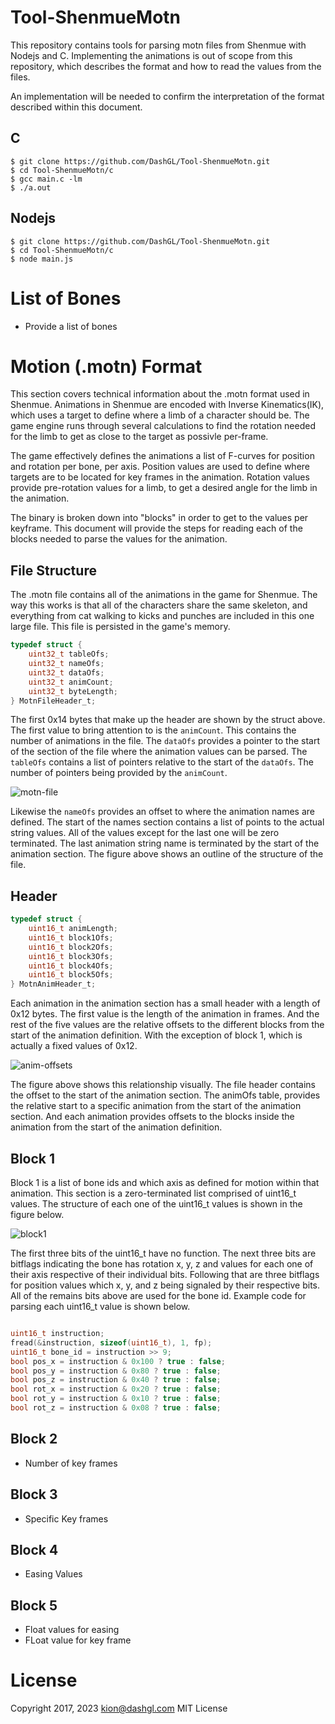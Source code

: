 # Tool-ShenmueMotn

This repository contains tools for parsing motn files from Shenmue with Nodejs and C.
Implementing the animations is out of scope from this repository, which describes 
the format and how to read the values from the files. 

An implementation will be needed to confirm the interpretation of the format
described within this document. 

## C

```
$ git clone https://github.com/DashGL/Tool-ShenmueMotn.git
$ cd Tool-ShenmueMotn/c
$ gcc main.c -lm
$ ./a.out
```

## Nodejs

```
$ git clone https://github.com/DashGL/Tool-ShenmueMotn.git
$ cd Tool-ShenmueMotn/c
$ node main.js
```

# List of Bones

- Provide a list of bones

# Motion (.motn) Format

This section covers technical information about the .motn format used in Shenmue.
Animations in Shenmue are encoded with Inverse Kinematics(IK), which uses a target to 
define where a limb of a character should be. The game engine runs through several
calculations to find the rotation needed for the limb to get as close to the target
as possivle per-frame.

The game effectively defines the animations a list of F-curves for position
and rotation per bone, per axis. Position values are used to define where targets
are to be located for key frames in the animation. Rotation values provide
pre-rotation values for a limb, to get a desired angle for the limb in the
animation.

The binary is broken down into "blocks" in order to get to the values per keyframe.
This document will provide the steps for reading each of the blocks needed
to parse the values for the animation. 

## File Structure

The .motn file contains all of the animations in the game for Shenmue. The way
this works is that all of the characters share the same skeleton, and everything 
from cat walking to kicks and punches are included in this one large file. This
file is persisted in the game's memory.

```c
typedef struct {
	uint32_t tableOfs;
	uint32_t nameOfs;
	uint32_t dataOfs;
	uint32_t animCount;
	uint32_t byteLength;
} MotnFileHeader_t;
```

The first 0x14 bytes that make up the header are shown by the struct above. The first value to bring attention to is the `animCount`. This contains the number of animations in the file. The `dataOfs` provides a pointer to the start of the section of the file where the animation values can be parsed. The `tableOfs` contains a list of pointers relative to the start of the `dataOfs`. The number of pointers being provided by the `animCount`. 

![motn-file](https://user-images.githubusercontent.com/25621780/230980203-b36b5789-9537-4692-8167-55138042d41f.png)

Likewise the `nameOfs` provides an offset to where the animation names are defined. The start of the names section contains a list of points to the actual string values. All of the values except for the last one will be zero terminated. The last animation string name is terminated by the start of the animation section. The figure above shows an outline of the structure of the file.

## Header

```c
typedef struct {
	uint16_t animLength;
	uint16_t block1Ofs;
	uint16_t block2Ofs;
	uint16_t block3Ofs;
	uint16_t block4Ofs;
	uint16_t block5Ofs;
} MotnAnimHeader_t;
```

Each animation in the animation section has a small header with a length of 0x12 bytes. The first value is the length of the animation in frames. And the rest of the five values are the relative offsets to the different blocks from the start of the animation definition. With the exception of block 1, which is actually a fixed values of 0x12. 

![anim-offsets](https://user-images.githubusercontent.com/25621780/230983693-b034a5ac-b6b6-4f60-9304-6a5635260d3b.png)

The figure above shows this relationship visually. The file header contains the offset to the start of the animation section. The animOfs table, provides the relative start to a specific animation from the start of the animation section. And each animation provides offsets to the blocks inside the animation from the start of the animation definition. 

## Block 1

Block 1 is a list of bone ids and which axis as defined for motion within that animation. This section is a zero-terminated list comprised of uint16_t values. The structure of each one of the uint16_t values is shown in the figure below.

![block1](https://user-images.githubusercontent.com/25621780/231078514-4d2c5d0c-6a14-4d46-b870-86d33e7eb0dd.png)

The first three bits of the uint16_t have no function. The next three bits are bitflags indicating the bone has rotation x, y, z and values for each one of their axis respective of their individual bits. Following that are three bitflags for position values which x, y, and z being signaled by their respective bits. All of the remains bits above are used for the bone id. Example code for parsing each uint16_t value is shown below.

```c

uint16_t instruction;
fread(&instruction, sizeof(uint16_t), 1, fp);
uint16_t bone_id = instruction >> 9;
bool pos_x = instruction & 0x100 ? true : false;
bool pos_y = instruction & 0x80 ? true : false;
bool pos_z = instruction & 0x40 ? true : false;
bool rot_x = instruction & 0x20 ? true : false;
bool rot_y = instruction & 0x10 ? true : false;
bool rot_z = instruction & 0x08 ? true : false;
```

## Block 2

- Number of key frames

## Block 3

- Specific Key frames

## Block 4

- Easing Values

## Block 5

- Float values for easing
- FLoat value for key frame

# License

Copyright 2017, 2023 kion@dashgl.com MIT License
